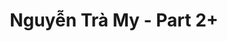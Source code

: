 ---
layout: album
resource: instagram
title: "Nguyễn Trà My - Part 2+"
description: "Instagram album of Nguyễn Trà My, part 2+.</br> Username: teamy_99"
active: gallery
album-title: "Nguyễn Trà My"
images:
  - image_path: teamy_99/2+/20210612_200924_199310226_320888506337603_4877512718899594590_n.jpg
  - image_path: teamy_99/2+/20210801_172908_227922792_921035871785929_2566724827354120780_n.jpg
  - image_path: teamy_99/2+/20210801_172908_228288242_413534316742769_592335923974984156_n.jpg
  - image_path: teamy_99/2+/20210822_191618_240291738_139318821720142_2269613601986096284_n.jpg
  - image_path: teamy_99/2+/20211107_155420_254381101_258399053013737_5457998419343981282_n.jpg
  - image_path: teamy_99/2+/20211107_155420_254677856_1074861303274975_4832007630213878821_n.jpg
  - image_path: teamy_99/2+/20211204_200150_262867568_449219159895999_9004391712341751744_n.jpg
  - image_path: teamy_99/2+/20211212_183109_265676505_224859006348199_3425817343967044420_n.jpg
  - image_path: teamy_99/2+/20220112_160240_271707887_1318270108672655_4404170781489609490_n.jpg
  - image_path: teamy_99/2+/20220125_092856_272678698_622385282153802_2408884184207238881_n.jpg
  - image_path: teamy_99/2+/20220129_105733_272804513_455251676263816_5040509844792611170_n.jpg
  - image_path: teamy_99/2+/20220512_140758_280592031_2790688014567728_6434156344580741340_n.jpg
  - image_path: teamy_99/2+/20220812_095217_299040616_1761501630850471_696608650075257780_n.jpg
  - image_path: teamy_99/2+/20220812_095217_299276341_757771375465607_5367028611971994574_n.jpg
  - image_path: teamy_99/2+/20221127_002510_316982176_3418024021850748_5653013228568905901_n.jpg
  - image_path: teamy_99/2+/20221215_180750_320092244_903543541015864_4503261049989364961_n.jpg
  - image_path: teamy_99/2+/20230112_094157_324247968_5909808172441887_8123389197031889586_n.jpg
  - image_path: teamy_99/2+/20230112_094157_325385404_709820454066781_843217149723947164_n.jpg
  - image_path: teamy_99/2+/20230417_011716_329269057_239464968585660_3668999877942589927_n.jpg
  - image_path: teamy_99/2+/20230417_011716_341168533_583139667123332_7926358147292649923_n.jpg
  - image_path: teamy_99/2+/20230417_011716_341176920_895503348227332_7853809686874688486_n.jpg
  - image_path: teamy_99/2+/20231020_203208_394378145_18372804613065911_787912862516224087_n.jpg
  - image_path: teamy_99/2+/20231020_203208_394431263_18372804622065911_3753407024704094027_n.jpg
  - image_path: teamy_99/2+/481300438_4526066984286269_1431172842841003350_n.jpg
  - image_path: teamy_99/2+/481912550_4526066994286268_8446031449628261758_n.jpg
---